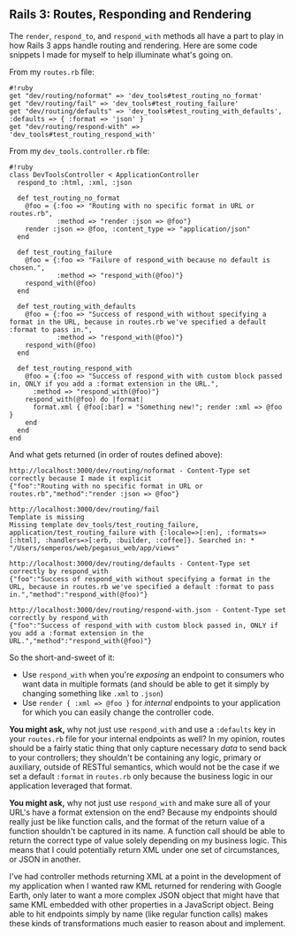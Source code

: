 ## Rails 3: Routes, Responding and Rendering ##

The `render`, `respond_to`, and `respond_with` methods all have a part to play in how Rails 3 apps handle routing and rendering. Here are some code snippets I made for myself to help illuminate what's going on.

From my `routes.rb` file:

~~~~
#!ruby
get "dev/routing/noformat" => 'dev_tools#test_routing_no_format'
get "dev/routing/fail" => 'dev_tools#test_routing_failure'
get "dev/routing/defaults" => 'dev_tools#test_routing_with_defaults', :defaults => { :format => 'json' }
get "dev/routing/respond-with" => 'dev_tools#test_routing_respond_with'
~~~~

From my `dev_tools.controller.rb` file:

~~~~
#!ruby
class DevToolsController < ApplicationController
  respond_to :html, :xml, :json

  def test_routing_no_format
    @foo = {:foo => "Routing with no specific format in URL or routes.rb",
            :method => "render :json => @foo"}
    render :json => @foo, :content_type => "application/json"
  end

  def test_routing_failure
    @foo = {:foo => "Failure of respond_with because no default is chosen.",
            :method => "respond_with(@foo)"}
    respond_with(@foo)
  end

  def test_routing_with_defaults
    @foo = {:foo => "Success of respond_with without specifying a format in the URL, because in routes.rb we've specified a default :format to pass in.",
            :method => "respond_with(@foo)"}
    respond_with(@foo)
  end

  def test_routing_respond_with
    @foo = {:foo => "Success of respond_with with custom block passed in, ONLY if you add a :format extension in the URL.",
      :method => "respond_with(@foo)"}
    respond_with(@foo) do |format|
      format.xml { @foo[:bar] = "Something new!"; render :xml => @foo }
    end
  end
end
~~~~

And what gets returned (in order of routes defined above):


~~~~
http://localhost:3000/dev/routing/noformat - Content-Type set correctly because I made it explicit
{"foo":"Routing with no specific format in URL or routes.rb","method":"render :json => @foo"}

http://localhost:3000/dev/routing/fail
Template is missing
Missing template dev_tools/test_routing_failure, application/test_routing_failure with {:locale=>[:en], :formats=>[:html], :handlers=>[:erb, :builder, :coffee]}. Searched in: * "/Users/semperos/web/pegasus_web/app/views"

http://localhost:3000/dev/routing/defaults - Content-Type set correctly by respond_with
{"foo":"Success of respond_with without specifying a format in the URL, because in routes.rb we've specified a default :format to pass in.","method":"respond_with(@foo)"}

http://localhost:3000/dev/routing/respond-with.json - Content-Type set correctly by respond_with
{"foo":"Success of respond_with with custom block passed in, ONLY if you add a :format extension in the URL.","method":"respond_with(@foo)"}
~~~~

So the short-and-sweet of it:

 * Use `respond_with` when you're *exposing* an endpoint to consumers who want data in multiple formats (and should be able to get it simply by changing something like `.xml` to `.json`)
 * Use `render { :xml => @foo }` for *internal* endpoints to your application for which you can easily change the controller code.
 
**You might ask,** why not just use `respond_with` and use a `:defaults` key in your `routes.rb` file for your internal endpoints as well? In my opinion, routes should be a fairly static thing that only capture necessary *data* to send back to your controllers; they shouldn't be containing any logic, primary or auxiliary, outside of RESTful semantics, which would not be the case if we set a default `:format` in `routes.rb` only because the business logic in our application leveraged that format.

**You might ask,** why not just use `respond_with` and make sure all of your URL's have a format extension on the end? Because my endpoints should really just be like function calls, and the format of the return value of a function shouldn't be captured in its name. A function call should be able to return the correct type of value solely depending on my business logic. This means that I could potentially return XML under one set of circumstances, or JSON in another.

I've had controller methods returning XML at a point in the development of my application when I wanted raw KML returned for rendering with Google Earth, only later to want a more complex JSON object that might have that same KML embedded with other properties in a JavaScript object. Being able to hit endpoints simply by name (like regular function calls) makes these kinds of transformations much easier to reason about and implement.
